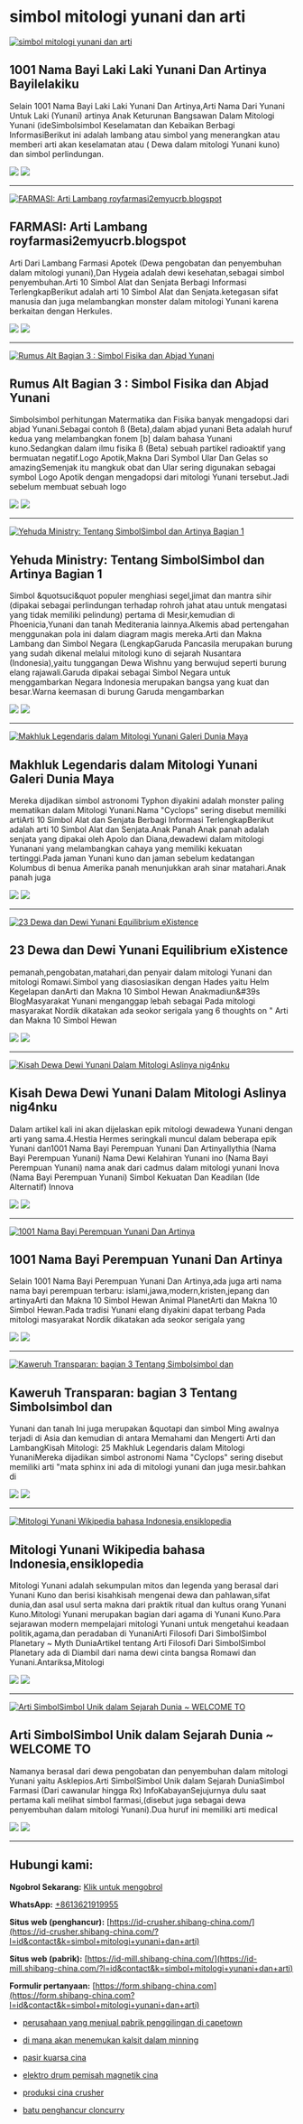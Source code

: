 # simbol mitologi yunani dan arti

<a href="https://swt.shibang-china.com/?l=id&img&k=simbol+mitologi+yunani+dan+arti" target="_blank">![simbol mitologi yunani dan arti](http://static.shibang-china.com/all-800x300/1530.jpg)</a>

## 1001 Nama Bayi Laki Laki Yunani Dan Artinya Bayilelakiku
Selain 1001 Nama Bayi Laki Laki Yunani Dan Artinya,Arti Nama Dari Yunani Untuk Laki (Yunani) artinya Anak Keturunan Bangsawan Dalam Mitologi Yunani (ideSimbolsimbol Keselamatan dan Kebaikan Berbagi InformasiBerikut ini adalah lambang atau simbol yang menerangkan atau memberi arti akan keselamatan atau ( Dewa dalam mitologi Yunani kuno) dan simbol perlindungan.


<a href="https://whatsapp.shibangsoft.com/WhatsApp.php" target="_blank" title="WhatsApp">![](http://static.shibang-china.com/icon/whatsapp.png)</a> <a href="https://swt.shibang-china.com/?l=id&icon&k=simbol+mitologi+yunani+dan+arti" target="_blank">![](http://static.shibang-china.com/icon/chat-id.png)</a>

---

<a href="https://swt.shibang-china.com/?l=id&img&k=simbol+mitologi+yunani+dan+arti" target="_blank">![FARMASI: Arti Lambang royfarmasi2emyucrb.blogspot](http://static.shibang-china.com/all-800x300/797.jpg)</a>

## FARMASI: Arti Lambang royfarmasi2emyucrb.blogspot
Arti Dari Lambang Farmasi Apotek (Dewa pengobatan dan penyembuhan dalam mitologi yunani),Dan Hygeia adalah dewi kesehatan,sebagai simbol penyembuhan.Arti 10 Simbol Alat dan Senjata Berbagi Informasi TerlengkapBerikut adalah arti 10 Simbol Alat dan Senjata.ketegasan sifat manusia dan juga melambangkan monster dalam mitologi Yunani karena berkaitan dengan Herkules.


<a href="https://whatsapp.shibangsoft.com/WhatsApp.php" target="_blank" title="WhatsApp">![](http://static.shibang-china.com/icon/whatsapp.png)</a> <a href="https://swt.shibang-china.com/?l=id&icon&k=simbol+mitologi+yunani+dan+arti" target="_blank">![](http://static.shibang-china.com/icon/chat-id.png)</a>

---

<a href="https://swt.shibang-china.com/?l=id&img&k=simbol+mitologi+yunani+dan+arti" target="_blank">![Rumus Alt Bagian 3 : Simbol Fisika dan Abjad Yunani](http://static.shibang-china.com/all-800x300/1218.jpg)</a>

## Rumus Alt Bagian 3 : Simbol Fisika dan Abjad Yunani
Simbolsimbol perhitungan Matermatika dan Fisika banyak mengadopsi dari abjad Yunani.Sebagai contoh ß (Beta),dalam abjad yunani Beta adalah huruf kedua yang melambangkan fonem [b] dalam bahasa Yunani kuno.Sedangkan dalam ilmu fisika ß (Beta) sebuah partikel radioaktif yang bermuatan negatif.Logo Apotik,Makna Dari Symbol Ular Dan Gelas so amazingSemenjak itu mangkuk obat dan Ular sering digunakan sebagai symbol Logo Apotik dengan mengadopsi dari mitologi Yunani tersebut.Jadi sebelum membuat sebuah logo


<a href="https://whatsapp.shibangsoft.com/WhatsApp.php" target="_blank" title="WhatsApp">![](http://static.shibang-china.com/icon/whatsapp.png)</a> <a href="https://swt.shibang-china.com/?l=id&icon&k=simbol+mitologi+yunani+dan+arti" target="_blank">![](http://static.shibang-china.com/icon/chat-id.png)</a>

---

<a href="https://swt.shibang-china.com/?l=id&img&k=simbol+mitologi+yunani+dan+arti" target="_blank">![Yehuda Ministry: Tentang SimbolSimbol dan Artinya Bagian 1](http://static.shibang-china.com/all-800x300/860.jpg)</a>

## Yehuda Ministry: Tentang SimbolSimbol dan Artinya Bagian 1
Simbol &quotsuci&quot populer menghiasi segel,jimat dan mantra sihir (dipakai sebagai perlindungan terhadap rohroh jahat atau untuk mengatasi yang tidak memiliki pelindung) pertama di Mesir,kemudian di Phoenicia,Yunani dan tanah Mediterania lainnya.Alkemis abad pertengahan menggunakan pola ini dalam diagram magis mereka.Arti dan Makna Lambang dan Simbol Negara (LengkapGaruda Pancasila merupakan burung yang sudah dikenal melalui mitologi kuno di sejarah Nusantara (Indonesia),yaitu tunggangan Dewa Wishnu yang berwujud seperti burung elang rajawali.Garuda dipakai sebagai Simbol Negara untuk menggambarkan Negara Indonesia merupakan bangsa yang kuat dan besar.Warna keemasan di burung Garuda mengambarkan


<a href="https://whatsapp.shibangsoft.com/WhatsApp.php" target="_blank" title="WhatsApp">![](http://static.shibang-china.com/icon/whatsapp.png)</a> <a href="https://swt.shibang-china.com/?l=id&icon&k=simbol+mitologi+yunani+dan+arti" target="_blank">![](http://static.shibang-china.com/icon/chat-id.png)</a>

---

<a href="https://swt.shibang-china.com/?l=id&img&k=simbol+mitologi+yunani+dan+arti" target="_blank">![Makhluk Legendaris dalam Mitologi Yunani Galeri Dunia Maya](http://static.shibang-china.com/all-800x300/524.jpg)</a>

## Makhluk Legendaris dalam Mitologi Yunani Galeri Dunia Maya
Mereka dijadikan simbol astronomi Typhon diyakini adalah monster paling mematikan dalam Mitologi Yunani.Nama "Cyclops" sering disebut memiliki artiArti 10 Simbol Alat dan Senjata Berbagi Informasi TerlengkapBerikut adalah arti 10 Simbol Alat dan Senjata.Anak Panah Anak panah adalah senjata yang dipakai oleh Apolo dan Diana,dewadewi dalam mitologi Yunanani yang melambangkan cahaya yang memiliki kekuatan tertinggi.Pada jaman Yunani kuno dan jaman sebelum kedatangan Kolumbus di benua Amerika panah menunjukkan arah sinar matahari.Anak panah juga


<a href="https://whatsapp.shibangsoft.com/WhatsApp.php" target="_blank" title="WhatsApp">![](http://static.shibang-china.com/icon/whatsapp.png)</a> <a href="https://swt.shibang-china.com/?l=id&icon&k=simbol+mitologi+yunani+dan+arti" target="_blank">![](http://static.shibang-china.com/icon/chat-id.png)</a>

---

<a href="https://swt.shibang-china.com/?l=id&img&k=simbol+mitologi+yunani+dan+arti" target="_blank">![23 Dewa dan Dewi Yunani Equilibrium eXistence](http://static.shibang-china.com/all-800x300/36.jpg)</a>

## 23 Dewa dan Dewi Yunani Equilibrium eXistence
pemanah,pengobatan,matahari,dan penyair dalam mitologi Yunani dan mitologi Romawi.Simbol yang diasosiasikan dengan Hades yaitu Helm Kegelapan danArti dan Makna 10 Simbol Hewan Anakmadiun&#39s BlogMasyarakat Yunani menganggap lebah sebagai Pada mitologi masyarakat Nordik dikatakan ada seokor serigala yang 6 thoughts on " Arti dan Makna 10 Simbol Hewan


<a href="https://whatsapp.shibangsoft.com/WhatsApp.php" target="_blank" title="WhatsApp">![](http://static.shibang-china.com/icon/whatsapp.png)</a> <a href="https://swt.shibang-china.com/?l=id&icon&k=simbol+mitologi+yunani+dan+arti" target="_blank">![](http://static.shibang-china.com/icon/chat-id.png)</a>

---

<a href="https://swt.shibang-china.com/?l=id&img&k=simbol+mitologi+yunani+dan+arti" target="_blank">![Kisah Dewa Dewi Yunani Dalam Mitologi Aslinya nig4nku](http://static.shibang-china.com/all-800x300/956.jpg)</a>

## Kisah Dewa Dewi Yunani Dalam Mitologi Aslinya nig4nku
Dalam artikel kali ini akan dijelaskan epik mitologi dewadewa Yunani dengan arti yang sama.4.Hestia Hermes seringkali muncul dalam beberapa epik Yunani dan1001 Nama Bayi Perempuan Yunani Dan ArtinyaIlythia (Nama Bayi Perempuan Yunani) Nama Dewi Kelahiran Yunani ino (Nama Bayi Perempuan Yunani) nama anak dari cadmus dalam mitologi yunani Inova (Nama Bayi Perempuan Yunani) Simbol Kekuatan Dan Keadilan (Ide Alternatif) Innova


<a href="https://whatsapp.shibangsoft.com/WhatsApp.php" target="_blank" title="WhatsApp">![](http://static.shibang-china.com/icon/whatsapp.png)</a> <a href="https://swt.shibang-china.com/?l=id&icon&k=simbol+mitologi+yunani+dan+arti" target="_blank">![](http://static.shibang-china.com/icon/chat-id.png)</a>

---

<a href="https://swt.shibang-china.com/?l=id&img&k=simbol+mitologi+yunani+dan+arti" target="_blank">![1001 Nama Bayi Perempuan Yunani Dan Artinya](http://static.shibang-china.com/all-800x300/496.jpg)</a>

## 1001 Nama Bayi Perempuan Yunani Dan Artinya
Selain 1001 Nama Bayi Perempuan Yunani Dan Artinya,ada juga arti nama nama bayi perempuan terbaru: islami,jawa,modern,kristen,jepang dan artinyaArti dan Makna 10 Simbol Hewan Animal PlanetArti dan Makna 10 Simbol Hewan.Pada tradisi Yunani elang diyakini dapat terbang Pada mitologi masyarakat Nordik dikatakan ada seokor serigala yang


<a href="https://whatsapp.shibangsoft.com/WhatsApp.php" target="_blank" title="WhatsApp">![](http://static.shibang-china.com/icon/whatsapp.png)</a> <a href="https://swt.shibang-china.com/?l=id&icon&k=simbol+mitologi+yunani+dan+arti" target="_blank">![](http://static.shibang-china.com/icon/chat-id.png)</a>

---

<a href="https://swt.shibang-china.com/?l=id&img&k=simbol+mitologi+yunani+dan+arti" target="_blank">![Kaweruh Transparan: bagian 3 Tentang Simbolsimbol dan](http://static.shibang-china.com/all-800x300/1137.jpg)</a>

## Kaweruh Transparan: bagian 3 Tentang Simbolsimbol dan
Yunani dan tanah Ini juga merupakan &quotapi dan simbol Ming awalnya terjadi di Asia dan kemudian di antara Memahami dan Mengerti Arti dan LambangKisah Mitologi: 25 Makhluk Legendaris dalam Mitologi YunaniMereka dijadikan simbol astronomi Nama "Cyclops" sering disebut memiliki arti "mata sphinx ini ada di mitologi yunani dan juga mesir.bahkan di


<a href="https://whatsapp.shibangsoft.com/WhatsApp.php" target="_blank" title="WhatsApp">![](http://static.shibang-china.com/icon/whatsapp.png)</a> <a href="https://swt.shibang-china.com/?l=id&icon&k=simbol+mitologi+yunani+dan+arti" target="_blank">![](http://static.shibang-china.com/icon/chat-id.png)</a>

---

<a href="https://swt.shibang-china.com/?l=id&img&k=simbol+mitologi+yunani+dan+arti" target="_blank">![Mitologi Yunani Wikipedia bahasa Indonesia,ensiklopedia](http://static.shibang-china.com/all-800x300/938.jpg)</a>

## Mitologi Yunani Wikipedia bahasa Indonesia,ensiklopedia
Mitologi Yunani adalah sekumpulan mitos dan legenda yang berasal dari Yunani Kuno dan berisi kisahkisah mengenai dewa dan pahlawan,sifat dunia,dan asal usul serta makna dari praktik ritual dan kultus orang Yunani Kuno.Mitologi Yunani merupakan bagian dari agama di Yunani Kuno.Para sejarawan modern mempelajari mitologi Yunani untuk mengetahui keadaan politik,agama,dan peradaban di YunaniArti Filosofi Dari SimbolSimbol Planetary ~ Myth DuniaArtikel tentang Arti Filosofi Dari SimbolSimbol Planetary ada di Diambil dari nama dewi cinta bangsa Romawi dan Yunani.Antariksa,Mitologi


<a href="https://whatsapp.shibangsoft.com/WhatsApp.php" target="_blank" title="WhatsApp">![](http://static.shibang-china.com/icon/whatsapp.png)</a> <a href="https://swt.shibang-china.com/?l=id&icon&k=simbol+mitologi+yunani+dan+arti" target="_blank">![](http://static.shibang-china.com/icon/chat-id.png)</a>

---

<a href="https://swt.shibang-china.com/?l=id&img&k=simbol+mitologi+yunani+dan+arti" target="_blank">![Arti SimbolSimbol Unik dalam Sejarah Dunia ~ WELCOME TO](http://static.shibang-china.com/all-800x300/299.jpg)</a>

## Arti SimbolSimbol Unik dalam Sejarah Dunia ~ WELCOME TO
Namanya berasal dari dewa pengobatan dan penyembuhan dalam mitologi Yunani yaitu Asklepios.Arti SimbolSimbol Unik dalam Sejarah DuniaSimbol Farmasi (Dari cawanular hingga Rx) InfoKabayanSejujurnya dulu saat pertama kali melihat simbol farmasi,(disebut juga sebagai dewa penyembuhan dalam mitologi Yunani).Dua huruf ini memiliki arti medical


<a href="https://whatsapp.shibangsoft.com/WhatsApp.php" target="_blank" title="WhatsApp">![](http://static.shibang-china.com/icon/whatsapp.png)</a> <a href="https://swt.shibang-china.com/?l=id&icon&k=simbol+mitologi+yunani+dan+arti" target="_blank">![](http://static.shibang-china.com/icon/chat-id.png)</a>

---
## Hubungi kami:

**Ngobrol Sekarang:** [Klik untuk mengobrol](https://swt.shibang-china.com?l=id&contact&k=simbol+mitologi+yunani+dan+arti)

**WhatsApp:**  [+8613621919955](https://whatsapp.shibangsoft.com/WhatsApp.php)

**Situs web (penghancur):** [https://id-crusher.shibang-china.com/](https://id-crusher.shibang-china.com/?l=id&contact&k=simbol+mitologi+yunani+dan+arti)

**Situs web (pabrik):** [https://id-mill.shibang-china.com/](https://id-mill.shibang-china.com/?l=id&contact&k=simbol+mitologi+yunani+dan+arti)

**Formulir pertanyaan:** [https://form.shibang-china.com](https://form.shibang-china.com?l=id&contact&k=simbol+mitologi+yunani+dan+arti)

* [perusahaan yang menjual pabrik penggilingan di capetown](../48/perusahaan%20yang%20menjual%20pabrik%20penggilingan%20di%20capetown.md)

* [di mana akan menemukan kalsit dalam minning](../45/di%20mana%20akan%20menemukan%20kalsit%20dalam%20minning.md)

* [pasir kuarsa cina](../46/pasir%20kuarsa%20cina.md)

* [elektro drum pemisah magnetik cina](../46/elektro%20drum%20pemisah%20magnetik%20cina.md)

* [produksi cina crusher](../48/produksi%20cina%20crusher.md)

* [batu penghancur cloncurry](../43/batu%20penghancur%20cloncurry.md)